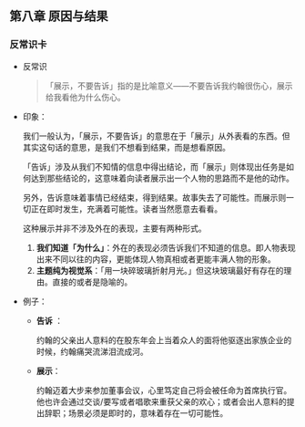 ## 第八章 原因与结果



### 反常识卡

- 反常识

  > 「展示，不要告诉」指的是比喻意义——不要告诉我约翰很伤心，展示给我看他为什么伤心。

- 印象：

  我们一般认为，「展示，不要告诉」的意思在于「展示」从外表看的东西。但其实这句话的意思，是我们不想看到结果，而是想看原因。

  「告诉」涉及从我们不知情的信息中得出结论，而「展示」则体现出任务是如何达到那些结论的，这意味着向读者展示出一个人物的思路而不是他的动作。

  另外，告诉意味着事情已经结束，得到结果。故事失去了可能性。而展示则一切正在即时发生，充满着可能性。读者当然愿意去看看。

  这种展示并非不涉及外在的表现，主要有两种形式。

  1. **我们知道「为什么」**：外在的表现必须告诉我们不知道的信息。即人物表现出来不同以往的内容，更能体现人物真相或者更能丰满人物的形象。
  2. **主题纯为视觉系**：「用一块碎玻璃折射月光。」但这块玻璃最好有存在的理由。直接的或者是隐喻的。

- 例子：

  - **告诉** ：

    约翰的父亲出人意料的在股东年会上当着众人的面将他驱逐出家族企业的时候，约翰痛哭流涕泪流成河。

  - **展示**： 

    约翰迈着大步来参加董事会议，心里笃定自己将会被任命为首席执行官。他也许会通过交谈/要写或者唱歌来重获父亲的欢心；或者会出人意料的提出辞职；场景必须是即时的，意味着存在一切可能性。

  ​